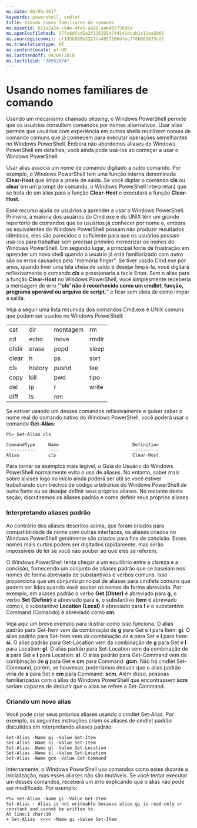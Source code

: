 ```yaml
---
ms.date: 06/05/2017
keywords: powershell, cmdlet
title: Usando nomes familiares de comando
ms.assetid: 021e2424-c64e-4fa5-aa98-aa6405758d5d
ms.openlocfilehash: 37fc6dfad5a2f1363254744141dcab1e13aa5066
ms.sourcegitcommit: cf195b090b3223fa4917206dfec7f0b603873cdf
ms.translationtype: HT
ms.contentlocale: pt-BR
ms.lasthandoff: 04/09/2018
ms.locfileid: "30952674"
---
```

# <a name="using-familiar-command-names"></a>Usando nomes familiares de comando
Usando um mecanismo chamado *aliasing*, o Windows PowerShell permite que os usuários consultem comandos por nomes alternativos. Usar alias permite que usuários com experiência em outros shells reutilizem nomes de comando comuns que já conhecem para executar operações semelhantes no Windows PowerShell. Embora não abordemos aliases do Windows PowerShell em detalhes, você ainda pode usá-los ao começar a usar o Windows PowerShell.

Usar alias associa um nome de comando digitado a outro comando. Por exemplo, o Windows PowerShell tem uma função interna denominada **Clear-Host** que limpa a janela de saída. Se você digitar o comando **cls** ou **clear** em um prompt de comando, o Windows PowerShell interpretará que se trata de um alias para a função **Clear-Host** e executará a função **Clear-Host**.

Esse recurso ajuda os usuários a aprender a usar o Windows PowerShell. Primeiro, a maioria dos usuários do Cmd.exe e do UNIX têm um grande repertório de comandos que os usuários já conhecer por nome e, embora os equivalentes do Windows PowerShell possam não produzir resultados idênticos, eles são parecidos o suficiente para que os usuários possam usá-los para trabalhar sem precisar primeiro memorizar os nomes do Windows PowerShell. Em segundo lugar, a principal fonte de frustração em aprender um novo shell quando o usuário já está familiarizado com outro são os erros causados pela "memória finger". Se tiver usado Cmd.exe por anos, quando tiver uma tela cheia de saída e desejar limpá-la, você digitará reflexivamente o comando **cls** e pressionaria a tecla Enter. Sem o alias para a função **Clear-Host** no Windows PowerShell, você simplesmente receberia a mensagem de erro "**'cls' não é reconhecido como um cmdlet, função, programa operável ou arquivo de script.**" e ficar sem ideia de como limpar a saída.

Veja a seguir uma lista resumida dos comandos Cmd.exe e UNIX comuns que podem ser usados no Windows PowerShell:

|||||
|-|-|-|-|
|cat|dir|montagem|rm|
|cd|echo|move|rmdir|
|chdir|erase|popd|sleep|
|clear|h|ps|sort|
|cls|history|pushd|tee|
|copy|kill|pwd|tipo|
|del|lp|r|write|
|diff|ls|ren||

Se estiver usando um desses comandos reflexivamente e quiser saber o nome real do comando nativo do Windows PowerShell, você poderá usar o comando **Get-Alias**:

```
PS> Get-Alias cls

CommandType     Name                            Definition
-----------     ----                            ----------
Alias           cls                             Clear-Host
```

Para tornar os exemplos mais legível, o Guia do Usuário do Windows PowerShell normalmente evita o uso de aliases. No entanto, saber mais sobre aliases logo no início ainda poderá ser útil se você estiver trabalhando com trechos de código arbitrários do Windows PowerShell de outra fonte ou se desejar definir seus próprios aliases. No restante desta seção, discutiremos os aliases padrão e como definir seus próprios aliases.

### <a name="interpreting-standard-aliases"></a>Interpretando aliases padrão
Ao contrário dos aliases descritos acima, que foram criados para compatibilidade de nome com outras interfaces, os aliases criados no Windows PowerShell geralmente são criados para fins de concisão. Esses nomes mais curtos podem ser digitados rapidamente, mas serão impossíveis de ler se você não souber ao que eles se referem.

O Windows PowerShell tenta chegar a um equilíbrio entre a clareza e a concisão, fornecendo um conjunto de aliases padrão que se baseiam nos nomes de forma abreviada de substantivos e verbos comuns. Isso proporciona que um conjunto principal de aliases para cmdlets comuns que podem ser lidos quando você souber os nomes de forma abreviada. Por exemplo, em aliases padrão o verbo **Get (Obter)** é abreviado para **g**, o verbo **Set (Definir)** é abreviado para **s**, o substantivo **Item** é abreviado como **i**, o substantivo **Location (Local)** é abreviado para **l** e o substantivo Command (Comando) é abreviado como **cm**.

Veja aqui um breve exemplo para ilustrar como isso funciona. O alias padrão para Get-Item vem da combinação de **g** para Get e **i** para Item: **gi**. O alias padrão para Set-Item vem da combinação de **s** para Set e **i** para Item: **si**. O alias padrão para Get-Location vem da combinação de **g** para Get e **l** para Location: **gl**. O alias padrão para Set-Location vem da combinação de **s** para Set e **l** para Location: **sl**. O alias padrão para Get-Command vem da combinação de **g** para Get e **cm** para Command: **gcm**. Não há cmdlet Set-Command, porém, se houvesse, poderíamos deduzir que o alias padrão viria de **s** para Set e **cm** para Command: **scm**. Além disso, pessoas familiarizadas com o alias do Windows PowerShell que encontrassem **scm** seriam capazes de deduzir que o alias se refere a Set-Command.

### <a name="creating-new-aliases"></a>Criando um novo alias
Você pode criar seus próprios aliases usando o cmdlet Set-Alias. Por exemplo, as seguintes instruções criam os aliases de cmdlet padrão discutidos em Interpretando aliases padrão:

```
Set-Alias -Name gi -Value Get-Item
Set-Alias -Name si -Value Set-Item
Set-Alias -Name gl -Value Get-Location
Set-Alias -Name sl -Value Set-Location
Set-Alias -Name gcm -Value Get-Command
```

Internamente, o Windows PowerShell usa comandos como estes durante a inicialização, mas esses aliases não são mutáveis. Se você tentar executar um desses comandos, receberá um erro explicando que o alias não pode ser modificado. Por exemplo:

```
PS> Set-Alias -Name gi -Value Get-Item
Set-Alias : Alias is not writeable because alias gi is read-only or constant and cannot be written to.
At line:1 char:10
+ Set-Alias  <<<< -Name gi -Value Get-Item
```